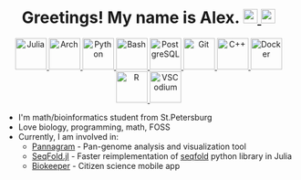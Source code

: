 <h1 align="center">
  Greetings! My name is Alex.
  <a href="https://gitlab.com/phlaster" target="_blank" rel="noopener noreferrer">
    <img src="https://cdn.jsdelivr.net/gh/devicons/devicon@latest/icons/gitlab/gitlab-original.svg" alt="my GitLab" title="my GitLab" width="25" />
  </a>
  <a href="https://github.com/phlaster" target="_blank" rel="noopener noreferrer">
    <img src="https://cdn.jsdelivr.net/gh/devicons/devicon@latest/icons/github/github-original.svg" alt="my GitHub" title="my GitHub" width="25" />
  </a>
</h1>
<p align="center">
  <a href="https://julialang.org/" target="_blank" rel="noopener noreferrer">
    <img src="https://cdn.jsdelivr.net/gh/devicons/devicon@latest/icons/julia/julia-original.svg" alt="Julia" title="Julia" width="55" />
  </a>
  <a href="https://archlinux.org/" target="_blank" rel="noopener noreferrer">
    <img src="https://cdn.jsdelivr.net/gh/devicons/devicon@latest/icons/archlinux/archlinux-original.svg" alt="Arch" title="Arch Linux" width="55" />
  </a>
  <a href="https://www.python.org/" target="_blank" rel="noopener noreferrer">
    <img src="https://cdn.jsdelivr.net/gh/devicons/devicon@latest/icons/python/python-original.svg" alt="Python" title="Python" width="55" />
  </a>
  <a href="https://www.gnu.org/software/bash/" target="_blank" rel="noopener noreferrer">
    <img src="https://cdn.jsdelivr.net/gh/devicons/devicon@latest/icons/bash/bash-original.svg" alt="Bash" title="Bash" width="55" />
  </a>
  <a href="https://www.postgresql.org/" target="_blank" rel="noopener noreferrer">
    <img src="https://cdn.jsdelivr.net/gh/devicons/devicon@latest/icons/postgresql/postgresql-original.svg" alt="PostgreSQL" title="PostgreSQL" width="55" />
  </a>
  <a href="https://git-scm.com/" target="_blank" rel="noopener noreferrer">
    <img src="https://cdn.jsdelivr.net/gh/devicons/devicon@latest/icons/git/git-original.svg" alt="Git" title="Git" width="55" />
  </a>
  <a href="https://isocpp.org/" target="_blank" rel="noopener noreferrer">
    <img src="https://cdn.jsdelivr.net/gh/devicons/devicon@latest/icons/cplusplus/cplusplus-original.svg" alt="C++" title="C++" width="55" />
  </a>
  <a href="https://www.docker.com/" target="_blank" rel="noopener noreferrer">
    <img src="https://cdn.jsdelivr.net/gh/devicons/devicon@latest/icons/docker/docker-original.svg" alt="Docker" title="Docker" width="55" />
  </a>
  <a href="https://www.r-project.org/" target="_blank" rel="noopener noreferrer">
    <img src="https://cdn.jsdelivr.net/gh/devicons/devicon@latest/icons/r/r-original.svg" alt="R" title="R" width="55" />
  </a>
  <a href="https://vscodium.com/" target="_blank" rel="noopener noreferrer">
    <img src="https://github.com/user-attachments/assets/0ec1cc16-2d7a-492b-bf65-fcff557adfa0" alt="VSCodium" title="VSCodium" width="55"/>
  </a>
</p>

- I'm math/bioinformatics student from St.Petersburg
- Love biology, programming, math, FOSS
- Currently, I am involved in:
  - [Pannagram](https://github.com/iganna/pannagram) - Pan-genome analysis and visualization tool
  - [SeqFold.jl](https://github.com/phlaster/SeqFold.jl) - Faster reimplementation of [seqfold](https://github.com/Lattice-Automation/seqfold/) python library in Julia
  - [Biokeeper](https://github.com/phlaster/biokeeper) - Citizen science mobile app
